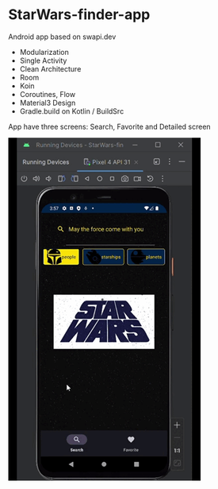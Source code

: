# StarWars-finder-app
Android app based on swapi.dev

- Modularization
- Single Activity
- Clean Architecture
- Room
- Koin
- Coroutines, Flow
- Material3 Design
- Gradle.build on Kotlin / BuildSrc

App have three screens: Search, Favorite and Detailed screen

![alt text](https://github.com/footgear404/StarWars-finder-app/blob/main/media/demo.gif)
